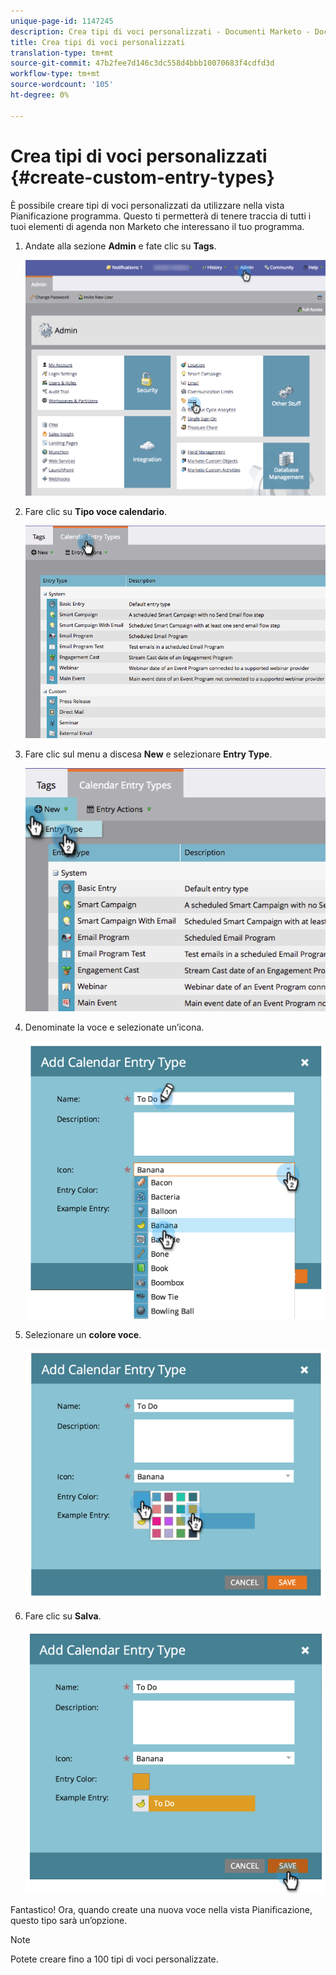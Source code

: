 ```yaml
---
unique-page-id: 1147245
description: Crea tipi di voci personalizzati - Documenti Marketo - Documentazione prodotto
title: Crea tipi di voci personalizzati
translation-type: tm+mt
source-git-commit: 47b2fee7d146c3dc558d4bbb10070683f4cdfd3d
workflow-type: tm+mt
source-wordcount: '105'
ht-degree: 0%

---
```



# Crea tipi di voci personalizzati {#create-custom-entry-types}

È possibile creare tipi di voci personalizzati da utilizzare nella vista Pianificazione programma. Questo ti permetterà di tenere traccia di tutti i tuoi elementi di agenda non Marketo che interessano il tuo programma.

1. Andate alla sezione **Admin** e fate clic su **Tags**.

   ![](assets/admintags.png)

1. Fare clic su **Tipo voce calendario**.

   ![](assets/image2014-9-15-15-3a41-3a33.png)

1. Fare clic sul menu a discesa **New** e selezionare **Entry Type**.

   ![](assets/image2014-9-15-15-3a41-3a58.png)

1. Denominate la voce e selezionate un’icona.

   ![](assets/image2014-9-15-16-3a11-3a24.png)

1. Selezionare un **colore voce**.

   ![](assets/image2014-9-15-16-3a3-3a55.png)

1. Fare clic su **Salva**.

   ![](assets/image2014-9-15-16-3a4-3a14.png)

Fantastico! Ora, quando create una nuova voce nella vista Pianificazione, questo tipo sarà un’opzione.

>[!NOTE]
>
>Potete creare fino a 100 tipi di voci personalizzate.

